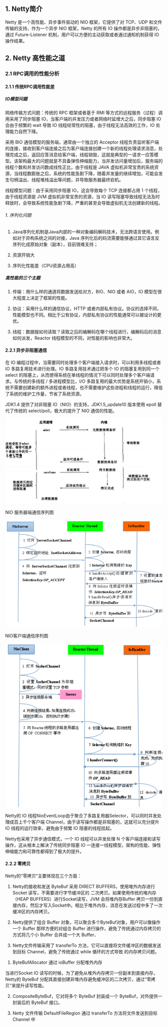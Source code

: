 ## 1. Netty简介

Netty 是一个高性能、异步事件驱动的 NIO 框架，它提供了对 TCP、UDP 和文件传输的支持，作为一个异步 NIO 框架，Netty 的所有 IO 操作都是异步非阻塞的，通过 Future-Listener 机制，用户可以方便的主动获取或者通过通知机制获得 IO 操作结果。

## 2. Netty 高性能之道

### 2.1 RPC调用的性能分析

#### 2.1.1 传统RPC调用性能差

##### IO模型问题

网络传输方式问题：传统的 RPC 框架或者基于 RMI 等方式的远程服务（过程）调用采用了同步阻塞 IO，当客户端的并发压力或者网络时延增大之后，同步阻塞 IO 会由于频繁的 wait 导致 IO 线程经常性的阻塞，由于线程无法高效的工作，IO 处理能力自然下降。

采用 BIO 通信模型的服务端，通常由一个独立的 Acceptor 线程负责监听客户端的连接，接收到客户端连接之后为客户端连接创建一个新的线程处理请求消息，处理完成之后，返回应答消息给客户端，线程销毁，这就是典型的一请求一应答模型。该架构最大的问题就是不具备弹性伸缩能力，当并发访问量增加后，服务端的线程个数和并发访问数成线性正比，由于线程是 JAVA 虚拟机非常宝贵的系统资源，当线程数膨胀之后，系统的性能急剧下降，随着并发量的继续增加，可能会发生句柄溢出、线程堆栈溢出等问题，并导致服务器最终宕机。

线程模型问题：由于采用同步阻塞 IO，这会导致每个 TCP 连接都占用 1 个线程，由于线程资源是 JVM 虚拟机非常宝贵的资源，当 IO 读写阻塞导致线程无法及时释放时，会导致系统性能急剧下降，严重的甚至会导致虚拟机无法创建新的线程。

###### 1. 序列化问题

1. Java序列化机制是Java内部的一种对象编码解码技术，无法跨语言使用。例如对于异构系统之间的对接，Java 序列化后的码流需要能够通过其它语言反序列化成原始对象（副本），目前很难支持；

2. 资源开销大

3. 序列化性能差（CPU资源占用高）

##### 高性能的三个主题

1. 传输：用什么样的通道将数据发送给对方，BIO、NIO 或者 AIO，IO 模型在很大程度上决定了框架的性能。

2. 协议：采用什么样的通信协议，HTTP 或者内部私有协议。协议的选择不同，性能模型也不同。相比于公有协议，内部私有协议的性能通常可以被设计的更优。

3. 线程：数据报如何读取？读取之后的编解码在哪个线程进行，编解码后的消息如何派发，Reactor 线程模型的不同，对性能的影响也非常大。

#### 2.2.1 异步非阻塞通信

在 IO 编程过程中，当需要同时处理多个客户端接入请求时，可以利用多线程或者 IO 多路复用技术进行处理。IO 多路复用技术通过把多个 IO 的阻塞复用到同一个 select 的阻塞上，从而使得系统在单线程的情况下可以同时处理多个客户端请求。与传统的多线程 / 多进程模型比，I/O 多路复用的最大优势是系统开销小，系统不需要创建新的额外进程或者线程，也不需要维护这些进程和线程的运行，降低了系统的维护工作量，节省了系统资源。

JDK1.4 提供了对非阻塞 IO（NIO）的支持，JDK1.5_update10 版本使用 epoll 替代了传统的 select/poll，极大的提升了 NIO 通信的性能。

![](images/select.png)

NIO 服务器端通信序列图

![](images/NIO服务器通信序列图.png)

NIO客户端通信序列图

![](images/NIO客户端通信序列图.png)

Netty的 IO 线程NioEventLoop由于聚合了多路复用器Selector，可以同时并发处理成百上千个客户端 Channel，由于读写操作都是非阻塞的，这就可以充分提升 IO 线程的运行效率，避免由于频繁 IO 阻塞的线程挂起。

Netty也采用了异步通信模式，一个 IO 线程可以并发处理 N 个客户端连接和读写操作，这从根本上解决了传统同步阻塞 IO 一连接一线程模型，架构的性能、弹性伸缩能力和可靠性都得到了极大的提升。

#### 2.2.2 零拷贝

Netty的“零拷贝”主要体现在三个方面：

1. Netty的接收和发送 ByteBuf 采用 DIRECT BUFFERS，使用堆外内存进行 Socket 读写，不需要进行字节缓冲区的 二次拷贝。如果使用传统的堆内存（HEAP BUFFERS）进行Socket读写，JVM
会将堆内存Buffer 拷贝一份到直接内存，然后才写入Socket中。相比于堆外内存，消息在发送过程中多了一次缓冲区的内存拷贝。

2. Netty提供了组合 Buffer 对象，可以聚合多个ByteBuf对象，用户可以像操作一个 Buffer 那样方便的对组合 Buffer 进行操作，避免了传统通过内存拷贝的方式将几个小 Buffer 合并成一个大 Buffer、

3. Netty文件传输采用了 transferTo 方法，它可以直接将文件缓冲区的数据发送到目标 Channel，避免了传统通过 while 循环的方式导致 的内存拷贝问题。

1) ByteBufAllocator 通过 ioBuffer 分配堆外内存

当进行Socket IO 读写的时候，为了避免从堆外内存拷贝一份副本到直接内存，Netty的 ByteBuf 分配其直接创建非堆内存避免缓冲区的二次拷贝，通过“零拷贝”来提升读写性能。

2) CompositeByteBuf，它对将多个 ByteBuf 封装成一个 ByteBuf，对外提供一封装后的 ByteBuf 接口。

3) Netty 文件传输 DefaultFileRegion 通过 transferTo 方法将文件发送到目标 Channel 中